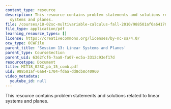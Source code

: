 ```yaml
---
content_type: resource
description: This resource contains problem statements and solutions related to linear
  systems and planes.
file: /courses/18-02sc-multivariable-calculus-fall-2010/988501af6a641704fdaadd8cb8c40960_MIT18_02SC_pb_15_comb.pdf
file_type: application/pdf
learning_resource_types: []
license: https://creativecommons.org/licenses/by-nc-sa/4.0/
ocw_type: OCWFile
parent_title: 'Session 13: Linear Systems and Planes'
parent_type: CourseSection
parent_uid: 6362fcf6-7aa8-fa07-ec5a-3312c93ef17d
resourcetype: Document
title: MIT18_02SC_pb_15_comb.pdf
uid: 988501af-6a64-1704-fdaa-dd8cb8c40960
video_metadata:
  youtube_id: null
---
```

This resource contains problem statements and solutions related to linear systems and planes.